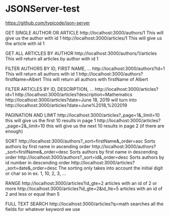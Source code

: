 # JSONServer-test

https://github.com/typicode/json-server

GET SINGLE AUTHOR OR ARTICLE
http://localhost:3000/authors/1 This will give us the author with id 1
http://localhost:3000/articles/1 This will give us the article with id 1

GET ALL ARTICLES BY AUTHOR
http://localhost:3000/authors/1/articles This will return all articles by author with id 1

FILTER AUTHORS BY ID, FIRST NAME, ...
http://localhost:3000/authors?id=1 This will return all authors with id 1
http://localhost:3000/authors?firstName=Albert This will return all authors with firstName of Albert

FILTER ARTICLES BY ID, DESCRIPTION, ...
http://localhost:3000/articles?id=1
http://localhost:3000/articles?description=Mathematics
http://localhost:3000/articles?date=June 18, 2019 will turn into http://localhost:3000/articles?date=June%2018,%202019

PAGINATION AND LIMIT
http://localhost:3000/articles?_page=1&_limit=10 this will give us the first 10 results in page 1
http://localhost:3000/articles?_page=2&_limit=10 this will give us the next 10 results in page 2 (if there are enough)

SORT
http://localhost:3000/authors?_sort=firstName&_order=asc Sorts authors by first name in ascending order
http://localhost:3000/authors?_sort=firstName&_order=desc Sorts authors by first name in descending order
http://localhost:3000/authors?_sort=id&_order=desc Sorts authors by id number in descending order
http://localhost:3000/articles?_sort=date&_order=desc
The sorting only takes into account the initial digit or char so in ex. 1, 10, 2, 3, ...

RANGE
http://localhost:3000/articles?id_gte=2 articles with an id of 2 or more
http://localhost:3000/articles?id_gte=2&id_lte=5 articles with an id of 2 and less or equal than 5

FULL TEXT SEARCH
http://localhost:3000/articles?q=math searches all the fields for whatever keyword we use